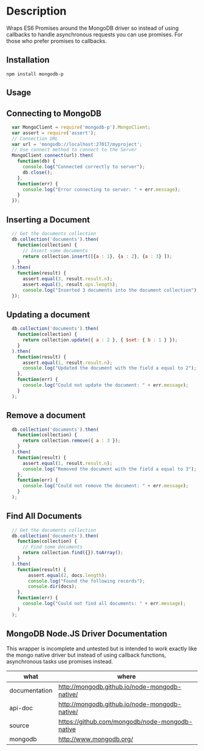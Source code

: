 # Description

Wraps ES6 Promises around the MongoDB driver so instead of using callbacks to handle asynchronous requests you can 
use promises. For those who prefer promises to callbacks.

## Installation

    npm install mongodb-p

## Usage

Connecting to MongoDB
---------------------

```js
  var MongoClient = require('mongodb-p').MongoClient;
  var assert = require('assert');
  // Connection URL
  var url = 'mongodb://localhost:27017/myproject';
  // Use connect method to connect to the Server
  MongoClient.connect(url).then(
    function(db) {
      console.log("Connected correctly to server");
      db.close();
    },
    function(err) {
      console.log("Error connecting to server: " + err.message);
    }
  });
```

Inserting a Document
--------------------

```js
  // Get the documents collection
  db.collection('documents').then(
    function(collection) {
      // Insert some documents
      return collection.insert([{a : 1}, {a : 2}, {a : 3} ]);
    }
  ).then(
    function(result) {
      assert.equal(3, result.result.n);
      assert.equal(3, result.ops.length);
      console.log("Inserted 3 documents into the document collection");
  });
```

Updating a document
-------------------

```js
  db.collection('documents').then(
    function(collection) {
      return collection.update({ a : 2 }, { $set: { b : 1 } });
    }
  ).then(
    function(result) {
      assert.equal(1, result.result.n);
      console.log("Updated the document with the field a equal to 2");
    },
    function(err) {
      console.log("Could not update the document: " + err.message);
    }
  );  
```

Remove a document
-----------------

```js
  db.collection('documents').then(
    function(collection) {
      return collection.remove({ a : 3 });
    }
  ).then(
    function(result) {
      assert.equal(1, result.result.n);
      console.log("Removed the document with the field a equal to 3");
    },
    function(err) {
      console.log("Could not remove the document: " + err.message);
    }
  );  
```

Find All Documents
------------------


```js
  // Get the documents collection
  db.collection('documents').then(
    function(collection) {
      // Find some documents
      return collection.find({}).toArray();
    }
  ).then(
    function(result) {
        assert.equal(2, docs.length);
        console.log("Found the following records");
        console.dir(docs);
    },
    function(err) {
      console.log("Could not find all documents: " + err.message);
    )
  );
```

## MongoDB Node.JS Driver Documentation

This wrapper is incomplete and untested but is intended to work exactly like the mongo native driver but instead of 
using callback functions, asynchronous tasks use promises instead.
 
| what          | where                                          |
|---------------|------------------------------------------------|
| documentation | http://mongodb.github.io/node-mongodb-native/  |
| api-doc        | http://mongodb.github.io/node-mongodb-native/  |
| source        | https://github.com/mongodb/node-mongodb-native |
| mongodb       | http://www.mongodb.org/                        |
